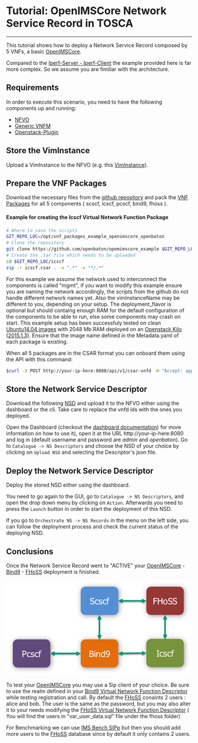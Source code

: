 # Tutorial: OpenIMSCore Network Service Record in TOSCA
-----------------------------------------

This tutorial shows how to deploy a Network Service Record composed by 5 VNFs, a basic [OpenIMSCore][openims-website].

Compared to the [Iperf-Server - Iperf-Client](http://openbaton.github.io/documentation/iperf-NSR/) the example provided here is far more complex. So we assume you are fimiliar with the architecture.

## Requirements

In order to execute this scenario, you need to have the following components up and running: 
 
 * [NFVO]
 * [Generic VNFM](http://openbaton.github.io/documentation/vnfm-generic/)
 * [Openstack-Plugin][openstack-plugin]

## Store the VimInstance

Upload a VimInstance to the NFVO (e.g. this [VimInstance]). 
 
## Prepare the VNF Packages

Download the necessary files from the [github repository][openims-repo] and pack the [VNF Packages][vnf-package] for all 5 components ( scscf, icscf, pcscf, bind9, fhoss ).

#### Example for creating the Icscf Virtual Network Function Package
```bash
# Where to save the scripts
GIT_REPO_LOC=/opt/vnf_packages_example_openimscore_openbaton
# Clone the repository
git clone https://github.com/openbaton/opemimscore_example $GIT_REPO_LOC
# Create the .tar file which needs to be uploaded
cd $GIT_REPO_LOC/icscf
zip -r icscf.csar . -x ".*" -x "*/.*"
```

For this example we assume the network used to interconnect the components is called "mgmt", if you want to modify this example ensure you are naming the network accordingly, the scripts from the github do not handle different network names yet. Also the vimInstanceName may be different to you, depending on your setup. The deployment_flavor is optional but should containg enough RAM for the default configuration of the components to be able to run, else some components may crash on start. This example setup has been successfuly tested on clean [Ubuntu14.04 images](https://cloud-images.ubuntu.com/) with 2048 Mb RAM deployed on an [Openstack Kilo (2015.1.3)](https://www.openstack.org/). Ensure that the image name defined in the Metadata.yaml of each package is existing.

When all 5 packages are in the CSAR format you can onboard them using the API with this command:

```bash
$curl -X POST http://your-ip-here:8080/api/v1/csar-vnfd -H "Accept: application/json" -H "project-id: $Project ID here$" -H "Authorization: Bearer $Auth token here$" -v -F file=@icscf.csar
```

## Store the Network Service Descriptor

Download the following [NSD] and upload it to the NFVO either using the dashboard or the cli. 
Take care to replace the vnfd ids with the ones you deployed.

Open the Dashboard (checkout the [dashboard documentation][how-to-gui]) for more information on how to use it), open it at the URL http://your-ip-here:8080 and log in (default username and password are *admin* and *openbaton*). Go to `Catalogue -> NS Descriptors` and choose the NSD of your choice by clicking on `Upload NSD` and selecting the Descriptor's json file.

## Deploy the Network Service Descriptor 

Deploy the stored NSD either using the dashboard.

You need to go again to the GUI, go to `Catalogue -> NS Descriptors`, and open the drop down menu by clicking on `Action`. Afterwards you need to press the `Launch` button in order to start the deployment of this NSD.

If you go to `Orchestrate NS -> NS Records` in the menu on the left side, you can follow the deployment process and check the current status of the deploying NSD.

## Conclusions

Once the Network Service Record went to "ACTIVE" your [OpenIMSCore][openims-website] - [Bind9](https://wiki.ubuntuusers.de/DNS-Server_Bind) - [FHoSS][openims-website] deployment is finished.

![ims-deployment][ims-struc]

To test your [OpenIMSCore][openims-website] you may use a Sip client of your choice. Be sure to use the realm defined in your [Bind9 Virtual Network Function Descriptor][bind9-vnf] while testing registration and call. By default the [FHoSS](http://www.openimscore.org/) conaints 2 users : alice and bob. The user is the same as the password, but you may also alter it to your needs modifying the [FHoSS Virtual Network Function Descriptor][openims-repo] ( You will find the users in "var_user_data.sql" file under the fhoss folder)

For Benchmarking we can use [IMS Bench SIPp](http://sipp.sourceforge.net/ims_bench/) but then you should add more users to the [FHoSS][openims-website] database since by default it only contains 2 users.

<!---
References
-->

[Dummy-VNFM]: https://github.com/openbaton/dummy-vnfm-amqp
[REST version]: https://github.com/openbaton/dummy-vnfm-rest
[vim-doc]:vim-instance-documentation
[Test Plugin]: https://github.com/openbaton/test-plugin
[NSD]: descriptors/tutorial-ims-NSR/tutorial-ims-NSR.json
[VimInstance]: descriptors/vim-instance/openstack-vim-instance.json
[NFVO]: https://github.com/openbaton/NFVO
[openstack-plugin]:https://github.com/openbaton/openstack-plugin
[bind9-vnf]: bind9/vnfd.json
[how-to-gui]:nfvo-how-to-use-gui
[openims-website]:http://www.openimscore.org

[ims-struc]:images/ims-architecture.png
[nfvo]:http://openbaton.github.io/documentation/nfvo-installation/
[vnf-package]:http://openbaton.github.io/documentation/vnfpackage/
[vnf-descriptors]:http://openbaton.github.io/documentation/vnf-descriptor/
[ns-descriptor]:http://openbaton.github.io/documentation/ns-descriptor/
[iperf-example]:./use-case-example.md
[openims-repo]:https://github.com/openbaton/openimscore-packages

<!---
Script for open external links in a new tab
-->
<script type="text/javascript" charset="utf-8">
      // Creating custom :external selector
      $.expr[':'].external = function(obj){
          return !obj.href.match(/^mailto\:/)
                  && (obj.hostname != location.hostname);
      };
      $(function(){
        $('a:external').addClass('external');
        $(".external").attr('target','_blank');
      })
</script>

